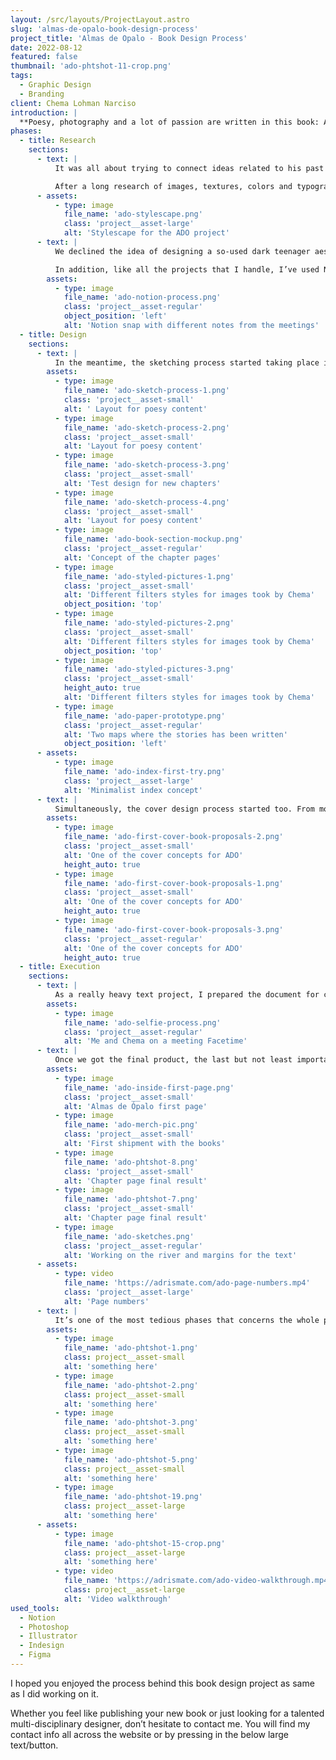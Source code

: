 ```yaml
---
layout: /src/layouts/ProjectLayout.astro
slug: 'almas-de-opalo-book-design-process'
project_title: 'Almas de Opalo - Book Design Process'
date: 2022-08-12
featured: false
thumbnail: 'ado-phtshot-11-crop.png'
tags:
  - Graphic Design
  - Branding
client: Chema Lohman Narciso
introduction: |
  **Poesy, photography and a lot of passion are written in this book: Almas de Opalo (Opal’s souls). Chema Lohman Narciso (Chema for friends), a talented writer, enjoying every time he has the opportunity to simple, writing down his thoughts and feelings trying to share them with people that surround him; ended releasing his first hand-carrying book, confiding its design process in me. So, what a better challenge to test my book design skills mixed with different knowledge from all my fields than building that tiny but plenty of emotions pocketbook.**
phases:
  - title: Research
    sections:
      - text: |
          It was all about trying to connect ideas related to his past and graphically trying to express the content of his stories in an abstract way. We had a long initial Onboarding meeting, concreting all the requirements for the project and trying to filter as much as possible to make the research phase easy-going.

          After a long research of images, textures, colors and typographies, I’ve created a stylescape with all the essence of the project trying to show to the client the same point of view that I had and then mixing opinions for creating the unique project’s creative direction to follow.
      - assets:
          - type: image
            file_name: 'ado-stylescape.png'
            class: 'project__asset-large'
            alt: 'Stylescape for the ADO project'
      - text: |
          We declined the idea of designing a so-used dark teenager aesthetic, and tried to experiment more with big headers and broken layouts, mixing what works with a pinch of experimentation.

          In addition, like all the projects that I handle, I’ve used Notion for organizing, tracking and managing them, from the very early phase of the project until the end.
        assets:
          - type: image
            file_name: 'ado-notion-process.png'
            class: 'project__asset-regular'
            object_position: 'left'
            alt: 'Notion snap with different notes from the meetings'
  - title: Design
    sections:
      - text: |
          In the meantime, the sketching process started taking place into creating different layouts for the various pages and sections of the book. Trying different page sizes, comparing them with other similar pocketbooks size, and printing them for a better perspective on how they will really look on hands.
        assets:
          - type: image
            file_name: 'ado-sketch-process-1.png'
            class: 'project__asset-small'
            alt: ' Layout for poesy content'
          - type: image
            file_name: 'ado-sketch-process-2.png'
            class: 'project__asset-small'
            alt: 'Layout for poesy content'
          - type: image
            file_name: 'ado-sketch-process-3.png'
            class: 'project__asset-small'
            alt: 'Test design for new chapters'
          - type: image
            file_name: 'ado-sketch-process-4.png'
            class: 'project__asset-small'
            alt: 'Layout for poesy content'
          - type: image
            file_name: 'ado-book-section-mockup.png'
            class: 'project__asset-regular'
            alt: 'Concept of the chapter pages'
          - type: image
            file_name: 'ado-styled-pictures-1.png'
            class: 'project__asset-small'
            alt: 'Different filters styles for images took by Chema'
            object_position: 'top'
          - type: image
            file_name: 'ado-styled-pictures-2.png'
            class: 'project__asset-small'
            alt: 'Different filters styles for images took by Chema'
            object_position: 'top'
          - type: image
            file_name: 'ado-styled-pictures-3.png'
            class: 'project__asset-small'
            height_auto: true
            alt: 'Different filters styles for images took by Chema'
          - type: image
            file_name: 'ado-paper-prototype.png'
            class: 'project__asset-regular'
            alt: 'Two maps where the stories has been written'
            object_position: 'left'
      - assets:
          - type: image
            file_name: 'ado-index-first-try.png'
            class: 'project__asset-large'
            alt: 'Minimalist index concept'
      - text: |
          Simultaneously, the cover design process started too. From more simplistic ideas to more sophisticated ones as you can see in the images. The cover design process took about 3 weeks in total. I think it’s not about time but trying and trying different ideas, emptying your mind for a short and then, you will find the right one, for sure.
        assets:
          - type: image
            file_name: 'ado-first-cover-book-proposals-2.png'
            class: 'project__asset-small'
            alt: 'One of the cover concepts for ADO'
            height_auto: true
          - type: image
            file_name: 'ado-first-cover-book-proposals-1.png'
            class: 'project__asset-small'
            alt: 'One of the cover concepts for ADO'
            height_auto: true
          - type: image
            file_name: 'ado-first-cover-book-proposals-3.png'
            class: 'project__asset-regular'
            alt: 'One of the cover concepts for ADO'
            height_auto: true
  - title: Execution
    sections:
      - text: |
          As a really heavy text project, I prepared the document for creating an easy workflow for adding text and automatically creating new pages as needed, with the InDesign flowing text feature. And it really helped me a lot. Nonetheless, I had to do so many tweaks by myself due to the special layout design of the book for getting the desired final result.
        assets:
          - type: image
            file_name: 'ado-selfie-process.png'
            class: 'project__asset-regular'
            alt: 'Me and Chema on a meeting Facetime'
      - text: |
          Once we got the final product, the last but not least important phase started: printing, correcting and paying attention to not passing any little detail that could ruin the work.
        assets:
          - type: image
            file_name: 'ado-inside-first-page.png'
            class: 'project__asset-small'
            alt: 'Almas de Ópalo first page'
          - type: image
            file_name: 'ado-merch-pic.png'
            class: 'project__asset-small'
            alt: 'First shipment with the books'
          - type: image
            file_name: 'ado-phtshot-8.png'
            class: 'project__asset-small'
            alt: 'Chapter page final result'
          - type: image
            file_name: 'ado-phtshot-7.png'
            class: 'project__asset-small'
            alt: 'Chapter page final result'
          - type: image
            file_name: 'ado-sketches.png'
            class: 'project__asset-regular'
            alt: 'Working on the river and margins for the text'
      - assets:
          - type: video
            file_name: 'https://adrismate.com/ado-page-numbers.mp4'
            class: 'project__asset-large'
            alt: 'Page numbers'
      - text: |
          It’s one of the most tedious phases that concerns the whole project, and in this case, as both me and my client were so perfectionists with the little details, it took us longer than expected, but the effort was worth it.
        assets:
          - type: image
            file_name: 'ado-phtshot-1.png'
            class: project__asset-small
            alt: 'something here'
          - type: image
            file_name: 'ado-phtshot-2.png'
            class: project__asset-small
            alt: 'something here'
          - type: image
            file_name: 'ado-phtshot-3.png'
            class: project__asset-small
            alt: 'something here'
          - type: image
            file_name: 'ado-phtshot-5.png'
            class: project__asset-small
            alt: 'something here'
          - type: image
            file_name: 'ado-phtshot-19.png'
            class: project__asset-large
            alt: 'something here'
      - assets:
          - type: image
            file_name: 'ado-phtshot-15-crop.png'
            class: project__asset-large
            alt: 'something here'
          - type: video
            file_name: 'https://adrismate.com/ado-video-walkthrough.mp4'
            class: project__asset-large
            alt: 'Video walkthrough'
used_tools:
  - Notion
  - Photoshop
  - Illustrator
  - Indesign
  - Figma
---
```


I hoped you enjoyed the process behind this book design project as same as I did working on it.

Whether you feel like publishing your new book or just looking for a talented multi-disciplinary designer, don’t hesitate to contact me. You will find my contact info all across the website or by pressing in the below large text/button.

